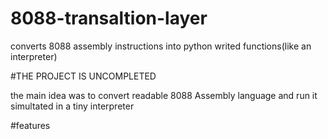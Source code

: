 # 8088-transaltion-layer
converts 8088 assembly instructions into python writed functions(like an interpreter)

#THE PROJECT IS UNCOMPLETED

the main idea was to convert readable 8088 Assembly language and run it simultated in a tiny interpreter

#features

